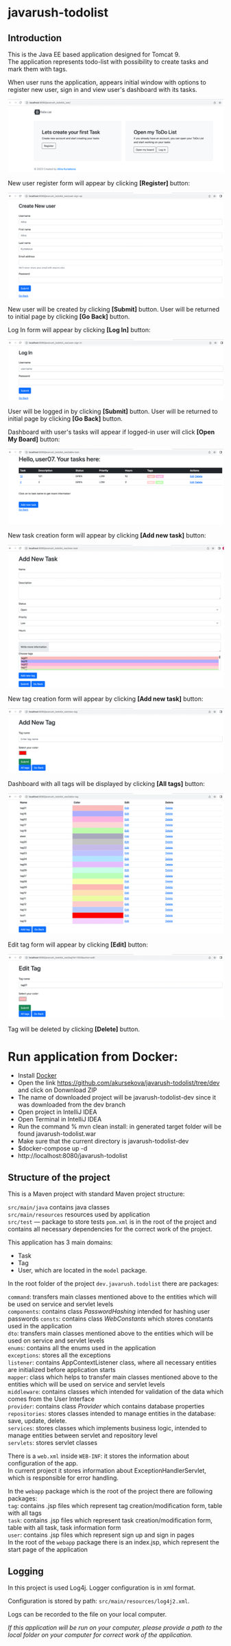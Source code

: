 # javarush-todolist

## Introduction

This is the Java EE based application designed for Tomcat 9.  
The application represents todo-list with possibility to create tasks and mark them with tags. 

When user runs the application, appears initial window with options to register new user, sign in and view user's dashboard with its tasks.

![img.png](img.png)

New user register form will appear by clicking **[Register]** button: 

![img_1.png](img_1.png)

New user will be created by clicking **[Submit]** button. 
User will be returned to initial page by clicking **[Go Back]** button.

Log In form will appear by clicking **[Log In]** button: 

![img_2.png](img_2.png)

User will be logged in by clicking **[Submit]** button.
User will be returned to initial page by clicking **[Go Back]** button.

Dashboard with user's tasks will appear if logged-in user will click **[Open My Board]** button: 

![img_4.png](img_4.png)

New task creation form will appear by clicking **[Add new task]** button:

![img_5.png](img_5.png)

New tag creation form will appear by clicking **[Add new task]** button:

![img_6.png](img_6.png)

Dashboard with all tags will be displayed by clicking **[All tags]** button:

![img_7.png](img_7.png)

Edit tag form will appear by clicking **[Edit]** button: 

![img_8.png](img_8.png)

Tag will be deleted by clicking **[Delete]** button. 

# Run application from Docker:

- Install [Docker](https://docs.docker.com/install)
- Open the link https://github.com/akursekova/javarush-todolist/tree/dev and click on Donwnload ZIP
- The name of downloaded project will be javarush-todolist-dev since it was downloaded from the dev branch
- Open project in IntelliJ IDEA
- Open Terminal in IntelliJ IDEA
- Run the command % mvn clean install: in generated target folder will be found javarush-todolist.war
- Make sure that the current directory is javarush-todolist-dev
- $docker-compose up -d
- http://localhost:8080/javarush-todolist

## Structure of the project
This is a Maven project with standard Maven project structure:

`src/main/java` contains java classes  
`src/main/resources` resources used by application  
`src/test` — package to store tests
`pom.xml` is in the root of the project and contains all necessary dependencies for the correct work of the project.

This application has 3 main domains: 
- Task
- Tag
- User, which are located in the `model` package.

In the root folder of the project `dev.javarush.todolist` there are packages:

`command`: transfers main classes mentioned above to the entities which will be used on service and servlet levels  
`components`: contains class _PasswordHashing_ intended for hashing user passwords
`consts`: contains class _WebConstants_ which stores constants used in the application  
`dto`: transfers main classes mentioned above to the entities which will be used on service and servlet levels  
`enums`: contains all the enums used in the application  
`exceptions`: stores all the exceptions  
`listener`: contains AppContextListener class, where all necessary entities are initialized before application starts  
`mapper`: class which helps to transfer main classes mentioned above to the entities which will be used on service and servlet levels  
`middleware`: contains classes which intended for validation of the data which comes from the User Interface  
`provider`: contains class _Provider_ which contains database properties  
`repositories`: stores classes intended to manage entities in the database: save, update, delete.  
`services`: stores classes which implements business logic, intended to manage entities between servlet and repository level  
`servlets`: stores servlet classes

There is a `web.xml` inside `WEB-INF`: it stores the information about configuration of the app.  
In current project it stores information about ExceptionHandlerServlet, which is responsible for error handling.

In the `webapp` package which is the root of the project there are following packages:  
`tag`: contains .jsp files which represent tag creation/modification form, table with all tags  
`task`: contains .jsp files which represent task creation/modification form, table with all task, task information form  
`user`: contains .jsp files which represent sign up and sign in pages  
In the root of the `webapp` package there is an index.jsp, which represent the start page of the application

## Logging
In this project is used Log4j. Logger configuration is in xml format.

Configuration is stored by path: `src/main/resources/log4j2.xml`.

Logs can be recorded to the file on your local computer.

_If this application will be run on your computer, please provide a path to the local folder on your computer for correct work of the application._